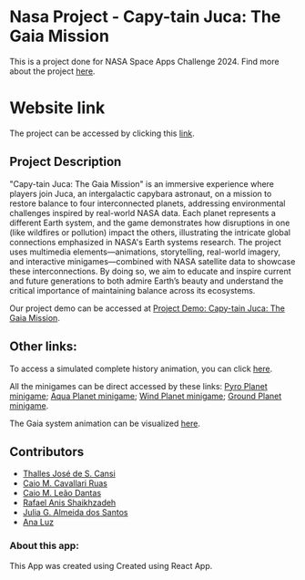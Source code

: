 # Nasa Project - Capy-tain Juca: The Gaia Mission

This is a project done for NASA Space Apps Challenge 2024. Find more about the project [here](https://www.spaceappschallenge.org/nasa-space-apps-2024/find-a-team/caju-thacaral/?tab=project).

# Website link

The project can be accessed by clicking this [link](https://cajuthacaral.github.io).

## Project Description

"Capy-tain Juca: The Gaia Mission" is an immersive experience where players join Juca, an intergalactic capybara astronaut, on a mission to restore balance to four interconnected planets, addressing environmental challenges inspired by real-world NASA data. Each planet represents a different Earth system, and the game demonstrates how disruptions in one (like wildfires or pollution) impact the others, illustrating the intricate global connections emphasized in NASA's Earth systems research. The project uses multimedia elements—animations, storytelling, real-world imagery, and interactive minigames—combined with NASA satellite data to showcase these interconnections. By doing so, we aim to educate and inspire current and future generations to both admire Earth’s beauty and understand the critical importance of maintaining balance across its ecosystems.

Our project demo can be accessed at [Project Demo: Capy-tain Juca: The Gaia Mission](https://youtu.be/mIlZoF84B90).

## Other links:

To access a simulated complete history animation, you can click [here](https://youtu.be/ZJWuf9mfg64).

All the minigames can be direct accessed by these links:
[Pyro Planet minigame](https://scratch.mit.edu/projects/1077276956/);
[Aqua Planet minigame](https://scratch.mit.edu/projects/1077402576/);
[Wind Planet minigame](https://scratch.mit.edu/projects/1077373370/);
[Ground Planet minigame](https://scratch.mit.edu/projects/1077313388/).

The Gaia system animation can be visualized [here](https://youtu.be/xAc13Ko-bt4).

## Contributors

* [Thalles José de S. Cansi](https://github.com/ThallesCansi)  
* [Caio M. Cavallari Ruas](https://github.com/CaioRuas24010)
* [Caio M. Leão Dantas](https://github.com/Caiomld)  
* [Rafael Anis Shaikhzadeh](https://github.com/RafaelShaikhzadeh)  
* [Julia G. Almeida dos Santos](https://github.com/JuliaGuedesASantos)  
* [Ana Luz](https://github.com/LuzMendes)  
 
### About this app:

This App was created using Created using React App.
